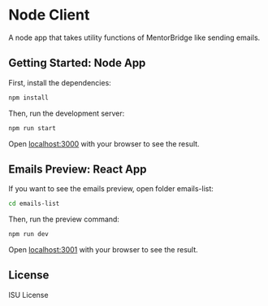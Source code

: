# Node Client

A node app that takes utility functions of MentorBridge like sending emails.

## Getting Started: Node App

First, install the dependencies:

```sh
npm install
```

Then, run the development server:

```sh
npm run start
```

Open [localhost:3000](http://localhost:3000) with your browser to see the result.

## Emails Preview: React App

If you want to see the emails preview, open folder emails-list:

```sh
cd emails-list
```

Then, run the preview command:

```sh
npm run dev
```

Open [localhost:3001](http://localhost:3001) with your browser to see the result.

## License

ISU License

